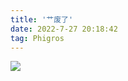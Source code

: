 ```yaml
---
title: '艹废了'
date: 2022-7-27 20:18:42
tag: Phigros
---
```

<img src="https://img.xmdisk.ga/blog/Phigros/云女孩.jpg" />
